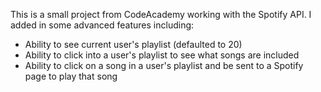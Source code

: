 This is a small project from CodeAcademy working with the Spotify API. I added in some advanced features including:

- Ability to see current user's playlist (defaulted to 20)
- Ability to click into a user's playlist to see what songs are included
- Ability to click on a song in a user's playlist and be sent to a Spotify page to play that song